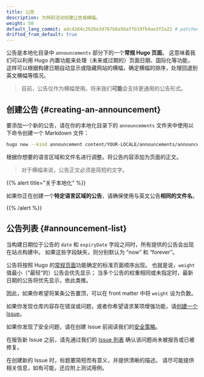 ```yaml
---
title: 公告
description: 为特别活动创建公告或横幅。
weight: 50
default_lang_commit: adc4264c2926e3d767b6a56affb19fb4ae3f2a22 # patched
drifted_from_default: true
---
```


公告是本地化目录中 `announcements` 部分下的一个**常规 Hugo 页面**。
这意味着我们可以利用 Hugo 内置功能来处理（未来或过期的）页面日期、国际化等功能，
这样可以根据构建日期自动显示或隐藏网站的横幅，确定横幅的排序，处理回退到英文横幅等情况。

> 目前，公告仅作为横幅使用。将来我们**可能**会支持更通用的公告形式。

## 创建公告 {#creating-an-announcement}

要添加一个新的公告，请在你的本地化目录下的 `announcements` 文件夹中使用以下命令创建一个 Markdown 文件：

```sh
hugo new --kind announcement content/YOUR-LOCALE/announcements/announcement-file-name.md
```

根据你想要的语言区域和文件名进行调整。将公告内容添加为页面的正文。

> 对于横幅来说，公告正文必须是简短的文字。

{{% alert title="关于本地化" %}}

如果你正在创建一个**特定语言区域的公告**，请确保使用与英文公告**相同的文件名**。

{{% /alert %}}

## 公告列表 {#announcement-list}

当构建日期位于公告的 `date` 和 `expiryDate` 字段之间时，所有提供的公告会出现在站点构建中。
如果这些字段缺失，则分别默认为 “now” 和 “forever”。

公告将按照 Hugo 的[常规页面](https://gohugo.io/methods/site/regularpages/)功能确定的标准页面顺序出现。
也就是说，`weight` 值最小（“最轻”的）公告会优先显示；
当多个公告的权重相同或未指定时，最新日期的公告将优先显示，依此类推。

因此，如果你希望将某条公告置顶，可以在 front matter 中将 `weight` 设为负数。

如果你发现仓库内容存在错误或问题，或者你希望请求某项增强功能，请[创建一个 Issue][new-issue]。

如果你发现了安全问题，请在创建 Issue
前阅读我们的[安全策略](https://github.com/open-telemetry/opentelemetry.io/security/policy)。

在报告新 Issue 之前，请先通过我们的
[Issue 列表](https://github.com/open-telemetry/opentelemetry.io/issues?q=is%3Aissue+is%3Aopen+sort%3Aupdated-desc)
确认该问题尚未被报告或已被修复。

在创建新的 Issue 时，标题要简短而有意义，并提供清晰的描述。
请尽可能提供相关信息，如有可能，还应附上测试用例。

[new-issue]: https://github.com/open-telemetry/opentelemetry.io/issues/new/choose
